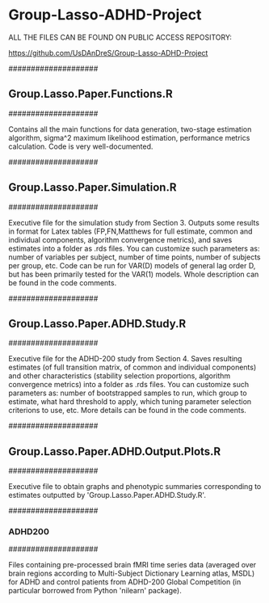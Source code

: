 # Group-Lasso-ADHD-Project

ALL THE FILES CAN BE FOUND ON PUBLIC ACCESS REPOSITORY:

https://github.com/UsDAnDreS/Group-Lasso-ADHD-Project


####################
##  Group.Lasso.Paper.Functions.R
####################

Contains all the main functions for data generation, two-stage estimation algorithm, sigma^2 maximum likelihood estimation, performance metrics calculation. Code is very well-documented.


####################
##  Group.Lasso.Paper.Simulation.R
####################

Executive file for the simulation study from Section 3. Outputs some results in format for Latex tables (FP,FN,Matthews for full estimate, common and individual components, algorithm convergence metrics), and saves estimates into a folder as .rds files. You can customize such parameters as: number of variables per subject, number of time points, number of subjects per group, etc. Code can be run for VAR(D) models of general lag order D, but has been primarily tested for the VAR(1) models. Whole description can be found in the code comments.

####################
## Group.Lasso.Paper.ADHD.Study.R
####################

Executive file for the ADHD-200 study from Section 4. Saves resulting estimates (of full transition matrix, of common and individual components) and other characteristics (stability selection proportions, algorithm convergence metrics) into a folder as .rds files. You can customize such parameters as: number of bootstrapped samples to run, which group to estimate, what hard threshold to apply, which tuning parameter selection criterions to use, etc. More details can be found in the code comments.

####################
## Group.Lasso.Paper.ADHD.Output.Plots.R
####################

Executive file to obtain graphs and phenotypic summaries corresponding to estimates outputted by 'Group.Lasso.Paper.ADHD.Study.R'.


####################
### ADHD200
####################

Files containing pre-processed brain fMRI time series data (averaged over brain regions according to Multi-Subject Dictionary Learning atlas, MSDL) for ADHD and control patients from ADHD-200 Global Competition (in particular borrowed from Python 'nilearn' package).

